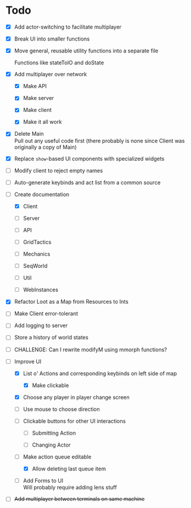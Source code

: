 # Todo

*   [x] Add actor-switching to facilitate multiplayer

*   [x] Break UI into smaller functions

*   [x] Move general, reusable utility functions into a separate file

    Functions like stateToIO and doState

*   [x] Add multiplayer over network

    *   [x] Make API

    *   [x] Make server

    *   [x] Make client

    *   [x] Make it all work

*   [x] Delete Main\
    Pull out any useful code first (there probably is none since Client was originally a copy of Main)

*   [x] Replace `show`-based UI components with specialized widgets

*   [ ] Modify client to reject empty names

*   [ ] Auto-generate keybinds and act list from a common source

*   [ ] Create documentation

    *   [x] Client

    *   [ ] Server

    *   [ ] API

    *   [ ] GridTactics

    *   [ ] Mechanics

    *   [ ] SeqWorld

    *   [ ] Util

    *   [ ] WebInstances

*   [x] Refactor Loot as a Map from Resources to Ints

*   [ ] Make Client error-tolerant

*   [ ] Add logging to server

*   [ ] Store a history of world states

*   [ ] CHALLENGE: Can I rewrite modifyM using mmorph functions?

*   [ ] Improve UI

    *   [x] List o' Actions and corresponding keybinds on left side of map

        *   [x] Make clickable

    *   [x] Choose any player in player change screen

    *   [ ] Use mouse to choose direction

    *   [ ] Clickable buttons for other UI interactions

        *   [ ] Submitting Action

        *   [ ] Changing Actor

    *   [ ] Make action queue editable

        *   [x] Allow deleting last queue item

    *   [ ] Add Forms to UI\
        Will probably require adding lens stuff

*   [ ] ~~Add multiplayer between terminals on same machine~~
